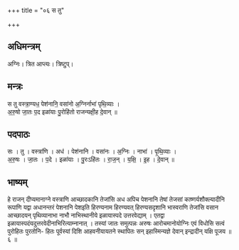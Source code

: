 +++
title = "०६ स तु"

+++
## अधिमन्त्रम्
अग्निः। त्रित आप्त्यः। त्रिष्टुप्।

## मन्त्रः
स तु वस्त्रा॒ण्यध॒ पेश॑नानि॒ वसा॑नो अ॒ग्निर्नाभा॑ पृथि॒व्याः ।  
अ॒रु॒षो जा॒तः प॒द इळा॑याः पु॒रोहि॑तो राजन्यक्षी॒ह दे॒वान् ॥

## पदपाठः
सः । तु । वस्त्रा॑णि । अध॑ । पेश॑नानि । वसा॑नः । अ॒ग्निः । नाभा॑ । पृ॒थि॒व्याः ।  
अ॒रु॒षः । जा॒तः । प॒दे । इळा॑याः । पु॒रःऽहि॑तः । रा॒ज॒न् । य॒क्षि॒ । इ॒ह । दे॒वान् ॥

## भाष्यम्
हे राजन् दीप्यमानाग्ने वस्त्राणि आच्छादकानि तेजांसि अध अपिच पेशनानि तेषां तेजसां काष्णर्यशौक्ल्यादीनि रूपाणि यद्वा अधानन्तरं पेशनानि पेशइति हिरण्यनाम हिरण्यवत् हिरण्यसदृशानि भास्वराणि तेजांसि वसान आच्छादयन् पृथिव्यानाभा नाभौ नाभिस्थानीये इळायास्पदे उत्तरवेद्याम् । एतद्वा इळायास्पदंयदुत्तरवेदीनाभिरित्याम्नानात् । तस्यां जातः समुत्पन्नः अरुषः आरोचमानोयोग्निः एवं विधोसि सत्वं पुरोहितः पुरतोनि- हितः पूर्वस्यां दिशि आहवनीयायतने स्थापितः सन् इहास्मिन्यज्ञे देवान् इन्द्रादीन् यक्षि पूजय ॥ ६ ॥